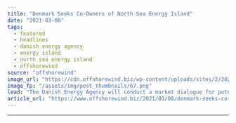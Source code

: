 ```yaml
---
title: "Denmark Seeks Co-Owners of North Sea Energy Island"
date: "2021-03-08"
tags: 
  - featured
  - headlines
  - danish energy agency
  - energy island
  - north sea energy island
  - offshorewind
source: "offshorewind"
image_url: "https://cdn.offshorewind.biz/wp-content/uploads/sites/2/2021/03/08124005/Denmark-Seeks-Co-Owners-of-North-Sea-Energy-Island.png"
image_fp: "/assets/img/post_thumbnails/67.png"
lead: "The Danish Energy Agency will conduct a market dialogue for potential bidders and relevant"
article_url: "https://www.offshorewind.biz/2021/03/08/denmark-seeks-co-owners-of-north-sea-energy-island/"
---
```


---

